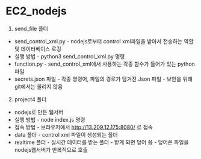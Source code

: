 # EC2_nodejs
1. send_file 폴더
- send_control_xml.py - nodejs로부터 control xml파일을 받아서 전송하는 역할 및 데이터베이스 로깅
- 실행 방법 - python3 send_control_xml.py 명령
- function.py - send_control_xml에서 사용하는 각종 함수가 들어가 있는 python 파일
- secrets.json 파일 - 각종 명령어, 파일의 경로가 담겨진 Json 파일 - 보안을 위해 git에서는 올리지 않음

2. project4 폴더
- nodejs로 만든 웹서버
- 실행 방법 - node index.js 명령
- 접속 방법 - 브라우저에서 http://13.209.12.175:8080/ 로 접속
- data 폴더 - control xml 파일이 생성되는 폴더
- realtime 폴더 - 실시간 데이터를 받는 폴더 - 받게 되면 덮어 씀 - 덮어쓴 파일을 nodejs웹서버가 반복적으로 호출
